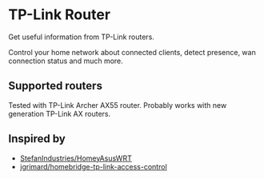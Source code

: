 # TP-Link Router

Get useful information from TP-Link routers.

Control your home network about connected clients, detect presence, wan connection status and much more.

## Supported routers
Tested with TP-Link Archer AX55 router. Probably works with new generation TP-Link AX routers.

## Inspired by
*   [StefanIndustries/HomeyAsusWRT](https://github.com/StefanIndustries/HomeyAsusWRT)
*   [jgrimard/homebridge-tp-link-access-control](https://github.com/jgrimard/homebridge-tp-link-access-control)